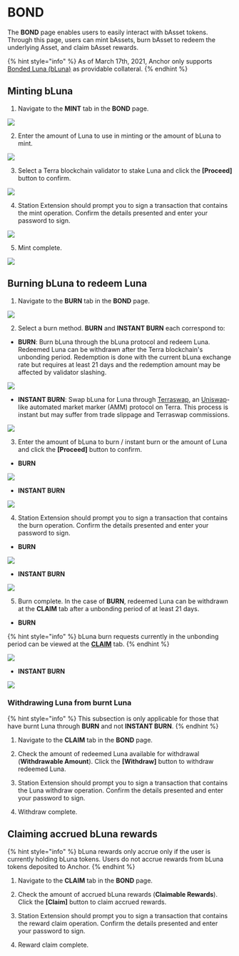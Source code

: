 # BOND

The **BOND** page enables users to easily interact with bAsset tokens. Through this page, users can mint bAssets, burn bAsset to redeem the underlying Asset, and claim bAsset rewards.

{% hint style="info" %}
As of March 17th, 2021, Anchor only supports [Bonded Luna \(bLuna\)](../protocol/bonded-assets-bassets/bonded-luna-bluna.md) as providable collateral.
{% endhint %}

## Minting bLuna

1. Navigate to the **MINT** tab in the **BOND** page. 

![](../.gitbook/assets/bond-mint-1.png)

2. Enter the amount of Luna to use in minting or the amount of bLuna to mint.

![](../.gitbook/assets/bond-mint-2.png)

3. Select a Terra blockchain validator to stake Luna and click the **\[Proceed\]** button to confirm.

![](../.gitbook/assets/bond-mint-3.png)

4. Station Extension should prompt you to sign a transaction that contains the mint operation. Confirm the details presented and enter your password to sign.

![](../.gitbook/assets/bond-mint-4.png)

5. Mint complete.

![](../.gitbook/assets/bond-mint-5.png)

## Burning bLuna to redeem Luna

1. Navigate to the **BURN** tab in the **BOND** page. 

![](../.gitbook/assets/bond-burn-1.png)

2. Select a burn method. **BURN** and **INSTANT BURN** each correspond to:

* **BURN**: Burn bLuna through the bLuna protocol and redeem Luna. Redeemed Luna can be withdrawn after the Terra blockchain's unbonding period. Redemption is done with the current bLuna exchange rate but requires at least 21 days and the redemption amount may be affected by validator slashing.

![](../.gitbook/assets/bond-burn-burn.png)

* **INSTANT BURN**: Swap bLuna for Luna through [Terraswap](https://terraswap.io/), an [Uniswap](https://uniswap.org)-like automated market marker \(AMM\) protocol on Terra. This process is instant but may suffer from trade slippage and Terraswap commissions.

![](../.gitbook/assets/burn-burn-instant.png)

3. Enter the amount of bLuna to burn / instant burn or the amount of Luna and click the **\[Proceed\]** button to confirm.

* **BURN**

![](../.gitbook/assets/bond-burn-burn-3.png)

* **INSTANT BURN**

![](../.gitbook/assets/bond-burn-instant-3.png)

4. Station Extension should prompt you to sign a transaction that contains the burn operation. Confirm the details presented and enter your password to sign.

* **BURN**

![](../.gitbook/assets/bond-burn-burn-4.png)

* **INSTANT BURN**

![](../.gitbook/assets/bond-burn-instant-4.png)

5. Burn complete. In the case of **BURN**, redeemed Luna can be withdrawn at the **CLAIM** tab after a unbonding period of at least 21 days.

* **BURN**

{% hint style="info" %}
bLuna burn requests currently in the unbonding period can be viewed at the [**CLAIM**](bond.md#withdrawing-luna-from-burnt-luna) tab.
{% endhint %}

![](../.gitbook/assets/bond-burn-burn-5.png)

* **INSTANT BURN**

![](../.gitbook/assets/bond-burn-instant-5.png)

### Withdrawing Luna from burnt Luna

{% hint style="info" %}
This subsection is only applicable for those that have burnt Luna through **BURN** and not **INSTANT BURN**.
{% endhint %}

1. Navigate to the **CLAIM** tab in the **BOND** page.



2. Check the amount of redeemed Luna available for withdrawal \(**Withdrawable Amount**\). Click the **\[Withdraw\]** button to withdraw redeemed Luna.



3. Station Extension should prompt you to sign a transaction that contains the Luna withdraw operation. Confirm the details presented and enter your password to sign.



4. Withdraw complete.



## Claiming accrued bLuna rewards

{% hint style="info" %}
bLuna rewards only accrue only if the user is currently holding bLuna tokens. Users do not accrue rewards from bLuna tokens deposited to Anchor.
{% endhint %}

1. Navigate to the **CLAIM** tab in the **BOND** page.



2. Check the amount of accrued bLuna rewards \(**Claimable Rewards**\). Click the **\[Claim\]** button to claim accrued rewards.



3. Station Extension should prompt you to sign a transaction that contains the reward claim operation. Confirm the details presented and enter your password to sign.



4. Reward claim complete.



